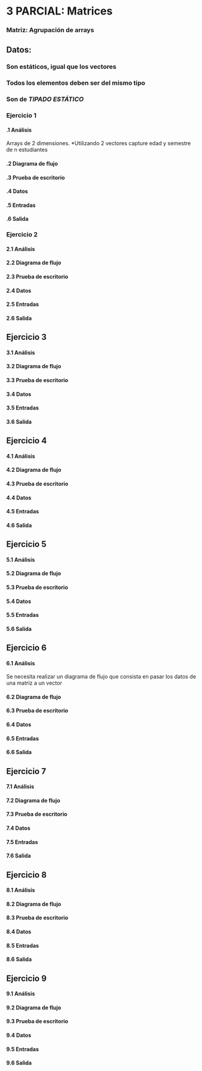 # 3 PARCIAL: Matrices

### Matriz: Agrupación de arrays

## Datos:

### Son estáticos, igual que los vectores

### Todos los elementos deben ser del mismo tipo

### Son de *TIPADO ESTÁTICO*

### Ejercicio 1

#### .1 Análisis
Arrays de 2 dimensiones.
*Utilizando 2 vectores capture edad y semestre de n estudiantes

#### .2 Diagrama de flujo

#### .3 Prueba de escritorio

#### .4 Datos

#### .5 Entradas

#### .6 Salida





### Ejercicio 2 

#### 2.1 Análisis


#### 2.2 Diagrama de flujo

#### 2.3 Prueba de escritorio

#### 2.4 Datos

#### 2.5 Entradas

#### 2.6 Salida





## Ejercicio 3

#### 3.1 Análisis


#### 3.2 Diagrama de flujo

#### 3.3 Prueba de escritorio

#### 3.4 Datos

#### 3.5 Entradas

#### 3.6 Salida





## Ejercicio 4

#### 4.1 Análisis


#### 4.2 Diagrama de flujo

#### 4.3 Prueba de escritorio

#### 4.4 Datos

#### 4.5 Entradas

#### 4.6 Salida





## Ejercicio 5

#### 5.1 Análisis


#### 5.2 Diagrama de flujo

#### 5.3 Prueba de escritorio

#### 5.4 Datos

#### 5.5 Entradas

#### 5.6 Salida





## Ejercicio 6

#### 6.1 Análisis
Se necesita realizar un diagrama de flujo que consista en pasar los datos de una matriz a un vector

#### 6.2 Diagrama de flujo

#### 6.3 Prueba de escritorio

#### 6.4 Datos

#### 6.5 Entradas

#### 6.6 Salida





## Ejercicio 7

#### 7.1 Análisis


#### 7.2 Diagrama de flujo

#### 7.3 Prueba de escritorio

#### 7.4 Datos

#### 7.5 Entradas

#### 7.6 Salida





## Ejercicio 8

#### 8.1 Análisis


#### 8.2 Diagrama de flujo

#### 8.3 Prueba de escritorio

#### 8.4 Datos

#### 8.5 Entradas

#### 8.6 Salida





## Ejercicio 9

#### 9.1 Análisis


#### 9.2 Diagrama de flujo

#### 9.3 Prueba de escritorio

#### 9.4 Datos

#### 9.5 Entradas

#### 9.6 Salida



